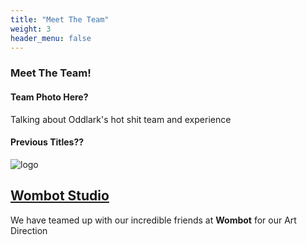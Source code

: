 ```yaml
---
title: "Meet The Team"
weight: 3
header_menu: false
---
```

### Meet The Team!

#### Team Photo Here?

Talking about Oddlark's hot shit team and experience

#### Previous Titles??

![logo](/images/wombot-logo-white.gif)
## [Wombot Studio](https://wombot.studio/)

We have teamed up with our incredible friends at **Wombot** for our Art Direction
